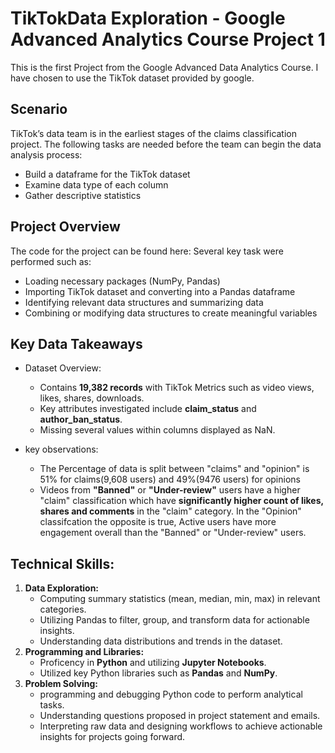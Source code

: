 # TikTokData Exploration - Google Advanced Analytics Course Project 1
This is the first Project from the Google Advanced Data Analytics Course. I have chosen to use the TikTok dataset provided by google.

## Scenario
TikTok’s data team is in the earliest stages of the claims classification project. The following tasks are needed before the team can begin the data analysis process:
- Build a dataframe for the TikTok dataset
- Examine data type of each column
- Gather descriptive statistics

## Project Overview
The code for the project can be found here: 
Several key task were performed such as: 
- Loading necessary packages (NumPy, Pandas)
- Importing TikTok dataset and converting into a Pandas dataframe
- Identifying relevant data structures and summarizing data
- Combining or modifying data structures to create meaningful variables
  
## Key Data Takeaways
- Dataset Overview:
  - Contains **19,382 records** with TikTok Metrics such as video views, likes, shares, downloads.
  - Key attributes investigated include **claim_status** and **author_ban_status**.
  - Missing several values within columns displayed as NaN.
      
- key observations:
  - The Percentage of data is split between "claims" and "opinion" is 51% for claims(9,608 users) and 49%(9476 users) for opinions
  - Videos from **"Banned"** or **"Under-review"** users have a higher "claim" classification which have **significantly higher count of likes, shares and comments** in the "claim" category. In the "Opinion" classifcation the opposite is true, Active users have more engagement overall than the "Banned" or "Under-review" users.

## Technical Skills:
1. **Data Exploration:**
     - Computing summary statistics (mean, median, min, max) in relevant categories.
     - Utilizing Pandas to filter, group, and transform data for actionable insights.
     - Understanding data distributions and trends in the dataset.
2. **Programming and Libraries:**
     - Proficency in **Python** and utilizing **Jupyter Notebooks**.
     - Utilized key Python libraries such as **Pandas** and **NumPy**.
3. **Problem Solving:**
     - programming and debugging Python code to perform analytical tasks.
     - Understanding questions proposed in project statement and emails.
     - Interpreting raw data and designing workflows to achieve actionable insights for projects going forward.
  
